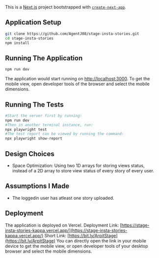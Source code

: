 This is a [Next.js](https://nextjs.org/) project bootstrapped with [`create-next-app`](https://github.com/vercel/next.js/tree/canary/packages/create-next-app).

## Application Setup

```bash
git clone https://github.com/AgentJ08/stage-insta-stories.git
cd stage-insta-stories
npm install
```

## Running The Application
```bash
npm run dev
```
The application would start running on [http://localhost:3000](http://localhost:3000).
To get the mobile view, open developer tools of the browser and select the mobile dimensions.

## Running The Tests
```bash
#Start the server first by running:
npm run dev
#Then in another terminal instance, run:
npx playwright test
#The test report can be viewed by running the command:
npx playwright show-report
```


## Design Choices
- Space Optimization: Using two 1D arrays for storing views status, instead of a 2D array to store view status of every story of every user.

## Assumptions I Made
- The loggedin user has atleast one story uploaded.

## Deployment

The application is deployed on Vercel.
Deployment Link: [https://stage-insta-stories-kappa.vercel.app/](https://stage-insta-stories-kappa.vercel.app/)
Short Link: [https://bit.ly/ArpitStage](https://bit.ly/ArpitStage)
You can directly open the link in your mobile device to get the mobile view, or open developer tools of your desktop browser and select the mobile dimensions.
